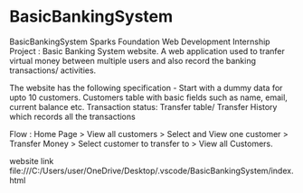 # BasicBankingSystem


BasicBankingSystem
Sparks Foundation Web Development Internship Project : Basic Banking System website. A web application used to tranfer virtual money between multiple users and also record the banking transactions/ activities.

The website has the following specification -
Start with a dummy data for upto 10 customers. Customers table with basic fields such as name, email, current balance etc. Transaction status: Transfer table/ Transfer History which records all the transactions

Flow : Home Page > View all customers > Select and View one customer > Transfer Money > Select customer to transfer to > View all Customers.


website link
file:///C:/Users/user/OneDrive/Desktop/.vscode/BasicBankingSystem/index.html
